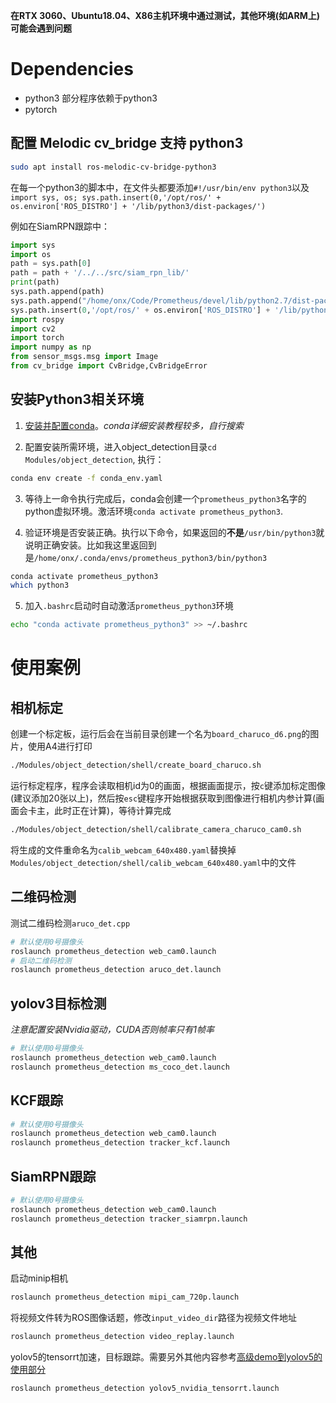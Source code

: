 **在RTX 3060、Ubuntu18.04、X86主机环境中通过测试，其他环境(如ARM上)可能会遇到问题**

# Dependencies

- python3 部分程序依赖于python3
- pytorch

## 配置 Melodic cv_bridge 支持 python3
```bash
sudo apt install ros-melodic-cv-bridge-python3
```
在每一个python3的脚本中，在文件头都要添加`#!/usr/bin/env python3`以及`import sys, os; sys.path.insert(0,'/opt/ros/' + os.environ['ROS_DISTRO'] + '/lib/python3/dist-packages/')`

例如在SiamRPN跟踪中：
```py
import sys
import os
path = sys.path[0]
path = path + '/../../src/siam_rpn_lib/'
print(path)
sys.path.append(path)
sys.path.append("/home/onx/Code/Prometheus/devel/lib/python2.7/dist-packages")
sys.path.insert(0,'/opt/ros/' + os.environ['ROS_DISTRO'] + '/lib/python3/dist-packages/')
import rospy
import cv2
import torch
import numpy as np
from sensor_msgs.msg import Image
from cv_bridge import CvBridge,CvBridgeError
```

## 安装Python3相关环境

1. [安装并配置conda](https://docs.conda.io/en/latest/miniconda.html)。_conda详细安装教程较多，自行搜索_

2. 配置安装所需环境，进入object_detection目录`cd Modules/object_detection`, 执行：
```bash
conda env create -f conda_env.yaml
```
3. 等待上一命令执行完成后，conda会创建一个`prometheus_python3`名字的python虚拟环境。激活环境`conda activate prometheus_python3`.

4. 验证环境是否安装正确。执行以下命令，如果返回的**不是**`/usr/bin/python3`就说明正确安装。比如我这里返回到是`/home/onx/.conda/envs/prometheus_python3/bin/python3`
```bash
conda activate prometheus_python3
which python3
```

5. 加入`.bashrc`启动时自动激活`prometheus_python3`环境
```bash
echo "conda activate prometheus_python3" >> ~/.bashrc
```

# 使用案例
## 相机标定
创建一个标定板，运行后会在当前目录创建一个名为`board_charuco_d6.png`的图片，使用A4进行打印
```bash
./Modules/object_detection/shell/create_board_charuco.sh
```
运行标定程序，程序会读取相机id为0的画面，根据画面提示，按`c`键添加标定图像(建议添加20张以上)，然后按`esc`键程序开始根据获取到图像进行相机内参计算(画面会卡主，此时正在计算)，等待计算完成
```bash
./Modules/object_detection/shell/calibrate_camera_charuco_cam0.sh
```
将生成的文件重命名为`calib_webcam_640x480.yaml`替换掉`Modules/object_detection/shell/calib_webcam_640x480.yaml`中的文件

## 二维码检测
测试二维码检测`aruco_det.cpp`
```bash
# 默认使用0号摄像头
roslaunch prometheus_detection web_cam0.launch
# 启动二维码检测
roslaunch prometheus_detection aruco_det.launch
```

## yolov3目标检测
_注意配置安装Nvidia驱动，CUDA否则帧率只有1帧率_
```bash
# 默认使用0号摄像头
roslaunch prometheus_detection web_cam0.launch
roslaunch prometheus_detection ms_coco_det.launch
```
## KCF跟踪
```bash
# 默认使用0号摄像头
roslaunch prometheus_detection web_cam0.launch
roslaunch prometheus_detection tracker_kcf.launch
```
## SiamRPN跟踪
```bash
# 默认使用0号摄像头
roslaunch prometheus_detection web_cam0.launch
roslaunch prometheus_detection tracker_siamrpn.launch
```

## 其他
启动minip相机
```bash
roslaunch prometheus_detection mipi_cam_720p.launch
```
将视频文件转为ROS图像话题，修改`input_video_dir`路径为视频文件地址
```bash
roslaunch prometheus_detection video_replay.launch
```
yolov5的tensorrt加速，目标跟踪。需要另外其他内容参考[高级demo到yolov5的使用部分](Modules/tutorial_demo/advanced/yolov5_track/readme.md)
```bash
roslaunch prometheus_detection yolov5_nvidia_tensorrt.launch
```